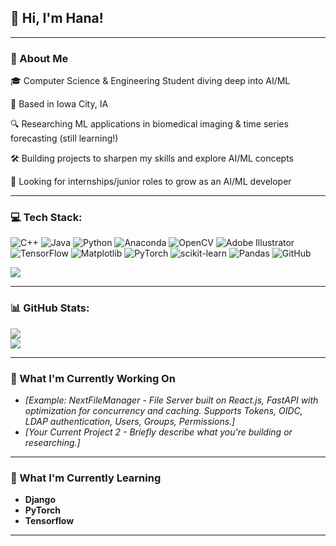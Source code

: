 ## 👋 Hi, I'm Hana!

---

### 🌱 About Me
🎓 Computer Science & Engineering Student diving deep into AI/ML

📍 Based in Iowa City, IA

🔍 Researching ML applications in biomedical imaging & time series forecasting (still learning!)

🛠️ Building projects to sharpen my skills and explore AI/ML concepts

🤝 Looking for internships/junior roles to grow as an AI/ML developer

---

### 💻 Tech Stack:

![C++](https://img.shields.io/badge/c++-%2300599C.svg?style=for-the-badge&logo=c%2B%2B&logoColor=white) ![Java](https://img.shields.io/badge/java-%23ED8B00.svg?style=for-the-badge&logo=openjdk&logoColor=white) ![Python](https://img.shields.io/badge/python-3670A0?style=for-the-badge&logo=python&logoColor=ffdd54) ![Anaconda](https://img.shields.io/badge/Anaconda-%2344A833.svg?style=for-the-badge&logo=anaconda&logoColor=white) ![OpenCV](https://img.shields.io/badge/opencv-%23white.svg?style=for-the-badge&logo=opencv&logoColor=white) ![Adobe Illustrator](https://img.shields.io/badge/adobe%20illustrator-%23FF9A00.svg?style=for-the-badge&logo=adobe%20illustrator&logoColor=white) ![TensorFlow](https://img.shields.io/badge/TensorFlow-%23FF6F00.svg?style=for-the-badge&logo=TensorFlow&logoColor=white) ![Matplotlib](https://img.shields.io/badge/Matplotlib-%23ffffff.svg?style=for-the-badge&logo=Matplotlib&logoColor=black) ![PyTorch](https://img.shields.io/badge/PyTorch-%23EE4C2C.svg?style=for-the-badge&logo=PyTorch&logoColor=white) ![scikit-learn](https://img.shields.io/badge/scikit--learn-%23F7931E.svg?style=for-the-badge&logo=scikit-learn&logoColor=white) ![Pandas](https://img.shields.io/badge/pandas-%23150458.svg?style=for-the-badge&logo=pandas&logoColor=white) ![GitHub](https://img.shields.io/badge/github-%23121011.svg?style=for-the-badge&logo=github&logoColor=white)


[![](https://visitcount.itsvg.in/api?id=hburkart2&icon=0&color=0)](https://visitcount.itsvg.in)

---
### 📊 GitHub Stats:

![](https://nirzak-streak-stats.vercel.app/?user=hburkart2&theme=default_repocard&hide_border=false)<br/>
![](https://github-readme-stats.vercel.app/api/top-langs/?username=hburkart2&theme=default_repocard&hide_border=false&include_all_commits=false&count_private=false&layout=compact)

---

### 🔭 What I'm Currently Working On

* *\[Example: NextFileManager - File Server built on React.js, FastAPI with optimization for concurrency and caching. Supports Tokens, OIDC, LDAP authentication, Users, Groups, Permissions.]*
* *\[Your Current Project 2 - Briefly describe what you're building or researching.]*

---

### 📂 What I'm Currently Learning

- **Django**
- **PyTorch**
- **Tensorflow**

---
